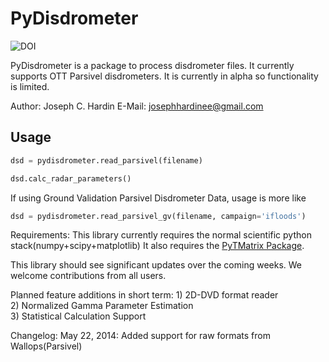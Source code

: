 # PyDisdrometer
![DOI](https://zenodo.org/badge/doi/10.5281/zenodo.9991.png)   

PyDisdrometer is a package to process disdrometer files. It currently supports OTT Parsivel disdrometers. It is currently in alpha so functionality is limited.

Author: Joseph C. Hardin
E-Mail: josephhardinee@gmail.com

## Usage
```python
dsd = pydisdrometer.read_parsivel(filename)

dsd.calc_radar_parameters() 
```

If using Ground Validation Parsivel Disdrometer Data, usage is more like

```python
dsd = pydisdrometer.read_parsivel_gv(filename, campaign='ifloods')
```

Requirements:
    This library currently requires the normal scientific python stack(numpy+scipy+matplotlib)
    It also requires the [PyTMatrix Package](https://github.com/jleinonen/pytmatrix). 

This library should see significant updates over the coming weeks. We welcome contributions from all users. 

Planned feature additions in short term:
    1) 2D-DVD format reader   
    2) Normalized Gamma Parameter Estimation   
    3) Statistical Calculation Support   

Changelog:
May 22, 2014: Added support for raw formats from Wallops(Parsivel)
